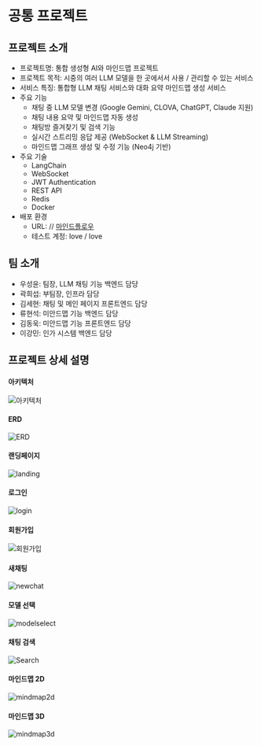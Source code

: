 # 공통 프로젝트

## 프로젝트 소개

* 프로젝트명: 통합 생성형 AI와 마인드맵 프로젝트
* 프로젝트 목적: 시중의 여러 LLM 모델을 한 곳에서서 사용 / 관리할 수 있는 서비스
* 서비스 특징: 통합형 LLM 채팅 서비스와 대화 요약 마인드맵 생성 서비스
* 주요 기능
  - 채팅 중 LLM 모델 변경 (Google Gemini, CLOVA, ChatGPT, Claude 지원)
  - 채팅 내용 요약 및 마인드맵 자동 생성
  - 채팅방 즐겨찾기 및 검색 기능
  - 실시간 스트리밍 응답 제공 (WebSocket & LLM Streaming)
  - 마인드맵 그래프 생성 및 수정 기능 (Neo4j 기반)
* 주요 기술
  - LangChain
  - WebSocket
  - JWT Authentication
  - REST API
  - Redis
  - Docker
* 배포 환경
  - URL: // [마인드플로우](https://mindflow.ddns.net/)
  - 테스트 계정: love / love

## 팀 소개
* 우성윤: 팀장, LLM 채팅 기능 백엔드 담당
* 곽희섭: 부팀장, 인프라 담당
* 김세현: 채팅 및 메인 페이지 프론트엔드 담당
* 류현석: 미안드맵 기능 백엔드 담당
* 김동욱: 미안드맵 기능 프론트엔드 담당
* 이강민: 인가 시스템 백엔드 담당

## 프로젝트 상세 설명

#### 아키텍처

![아키텍처](docs/Architecture.png)

#### ERD

![ERD](docs/erd.png)

#### 랜딩페이지

![landing](docs/landing.gif)

#### 로그인

![login](docs/login.gif)

#### 회원가입

![회원가입](docs/register.png)

#### 새채팅

![newchat](docs/newchat.gif)

#### 모델 선택

![modelselect](docs/modelselect.gif)

#### 채팅 검색

![Search](docs/Search.gif)

#### 마인드맵 2D

![mindmap2d](docs/mindmap2d.gif)

#### 마인드맵 3D

![mindmap3d](docs/mindmap3d.gif)
